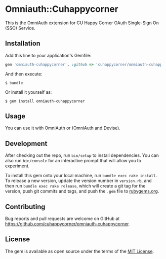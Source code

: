 # Omniauth::Cuhappycorner

This is the OmniAuth extension for CU Happy Corner OAuth Single-Sign On (SSO) Service.


## Installation

Add this line to your application's Gemfile:

```ruby
gem 'omniauth-cuhappycorner', :github => 'cuhappycorner/onmiauth-cuhappycorner'
```

And then execute:

    $ bundle

Or install it yourself as:

    $ gem install omniauth-cuhappycorner

## Usage

You can use it with OmniAuth or (OmniAuth and Devise).

## Development

After checking out the repo, run `bin/setup` to install dependencies. You can also run `bin/console` for an interactive prompt that will allow you to experiment.

To install this gem onto your local machine, run `bundle exec rake install`. To release a new version, update the version number in `version.rb`, and then run `bundle exec rake release`, which will create a git tag for the version, push git commits and tags, and push the `.gem` file to [rubygems.org](https://rubygems.org).

## Contributing

Bug reports and pull requests are welcome on GitHub at https://github.com/cuhappycorner/omniauth-cuhappycorner.


## License

The gem is available as open source under the terms of the [MIT License](http://opensource.org/licenses/MIT).


